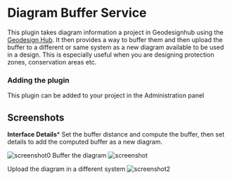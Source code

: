 # Diagram Buffer Service
This plugin takes diagram information a project in Geodesignhub using the [Geodesign Hub](https://www.geodesignhub.com/). It then provides a way to buffer them and then upload the buffer to a different or same system as a new diagram available to be used in a design. This is especially useful when you are designing protection zones, conservation areas etc. 

### Adding the plugin
This plugin can be added to your project in the Administration panel

## Screenshots
**Interface Details***
Set the buffer distance and compute the buffer, then set details to add the computed buffer as a new diagram. 

![screenshot0](https://i.imgur.com/U2wqWUG.jpg)
Buffer the diagram
![screenshot](https://i.imgur.com/fWXm5Ab.png)

Upload the diagram in a different system
![screenshot2](https://i.imgur.com/NfVdXWr.png)
